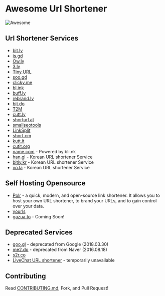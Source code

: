 # Awesome Url Shortener

<img src="https://awesome.re/badge.svg" alt="Awesome">

## Url Shortener Services

* [bit.ly](https://bitly.com)
* [is.gd](https://is.gd)
* [Ow.ly](https://ow.ly)
* [3.ly](http://3.ly)
* [Tiny URL](https://tiny.cc)
* [soo.gd](http://soo.gd/)
* [clicky.me](http://clicky.me)
* [bl.ink](https://www.bl.ink)
* [buff.ly](https://buff.ly)
* [rebrand.ly](https://rebrand.ly)
* [bit.do](https://bit.do)
* [T2M](https://t2mio.com)
* [cutt.ly](https://cutt.ly)
* [shorturl.at](https://www.shorturl.at)
* [smallseotools](https://smallseotools.com/url-shortener)
* [LinkSplit](https://linksplit.io/url-shortener)
* [short.cm](https://short.cm)
* [kutt.it](https://kutt.it)
* [cutit.org](https://cutit.org)
* [name.com](https://www.name.com/branded-url-shortener) - Powered by bli.nk
* [han.gl](https://han.gl) - Korean URL shortener Service
* [bitly.kr](http://bitly.kr) - Korean URL shortener Service
* [vo.la](https://vo.la/) - Korean URL shortener Service

## Self Hosting Opensource

* [Polr](https://polrproject.org) - a quick, modern, and open-source link shortener. It allows you to host your own URL shortener, to brand your URLs, and to gain control over your data.
* [yourls](https://yourls.org)
* [gazua.to](http://gazua.to) - Coming Soon!

## Deprecated Services

* [goo.gl](https://goo.gl) - deprecated from Google (2018.03.30)
* [me2.do](http://me2.do) - deprecated from Naver (2016.08.18)
* [s2r.co](http://s2r.co)
* [LiveChat URL shortener](https://www.livechatinc.com/url-shortener/) - temporarily unavailable

## Contributing

Read [CONTRIBUTING.md](https://github.com/738/awesome-url-shortener/blob/master/CONTRIBUTING.md), Fork, and Pull Request!
